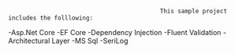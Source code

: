                                                This sample project includes the folllowing:

 
 
 
-Asp.Net Core
-EF Core
-Dependency Injection
-Fluent Validation
-Architectural Layer
-MS Sql
-SeriLog

